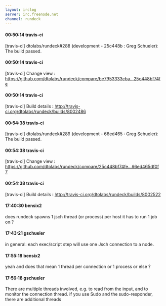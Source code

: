 ```yaml
---
layout: irclog
server: irc.freenode.net
channel: rundeck
---
```


#### 00:50:14 travis-ci
 \[travis-ci\] dtolabs/rundeck#288 (development - 25c448b : Greg Schueler): The build passed.
#### 00:50:14 travis-ci
 \[travis-ci\] Change view : https://github.com/dtolabs/rundeck/compare/be7953333cba...25c448bf74fe
#### 00:50:14 travis-ci
 \[travis-ci\] Build details : http://travis-ci.org/dtolabs/rundeck/builds/8002486
#### 00:54:38 travis-ci
 \[travis-ci\] dtolabs/rundeck#289 (development - 66ed465 : Greg Schueler): The build passed.
#### 00:54:38 travis-ci
 \[travis-ci\] Change view : https://github.com/dtolabs/rundeck/compare/25c448bf74fe...66ed465df0f7
#### 00:54:38 travis-ci
 \[travis-ci\] Build details : http://travis-ci.org/dtolabs/rundeck/builds/8002522
#### 17:40:30 bensix2
 does rundeck spawns 1 jsch thread (or process) per host it has to run 1 job on ?
#### 17:43:21 gschueler
 in general: each exec/script step will use one Jsch connection to a node. 
#### 17:55:18 bensix2
 yeah and does that mean 1 thread per connection or 1 process or else ?
#### 17:56:18 gschueler
 There are multiple threads involved, e.g. to read from the input, and to monitor the connection thread. if you use Sudo and the sudo-responder, there are additional threads

